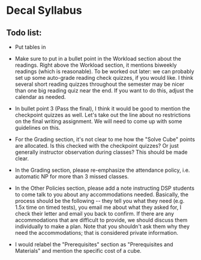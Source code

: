 # Decal Syllabus

## Todo list:
- Put tables in

- Make sure to put in a bullet point in the Workload section about the readings.  Right above the Workload section, it mentions biweekly readings (which is reasonable).  To be worked out later: we can probably set up some auto-grade reading check quizzes, if you would like.  I think several short reading quizzes throughout the semester may be nicer than one big reading quiz near the end.  If you want to do this, adjust the calendar as needed.

- In bullet point 3 (Pass the final), I think it would be good to mention the checkpoint quizzes as well.  Let's take out the line about no restrictions on the final writing assignment.  We will need to come up with some guidelines on this.

- For the Grading section, it's not clear to me how the "Solve Cube" points are allocated.  Is this checked with the checkpoint quizzes?  Or just generally instructor observation during classes?  This should be made clear.

- In the Grading section, please re-emphasize the attendance policy, i.e. automatic NP for more than 3 missed classes.

- In the Other Policies section, please add a note instructing DSP students to come talk to you about any accommodations needed. Basically, the process should be the following -- they tell you what they need (e.g. 1.5x time on timed tests), you email me about what they asked for, I check their letter and email you back to confirm.  If there are any accommodations that are difficult to provide, we should discuss them individually to make a plan.  Note that you shouldn't ask them why they need the accommodations; that is considered private information.

- I would relabel the "Prerequisites" section as "Prerequisites and Materials" and mention the specific cost of a cube.
